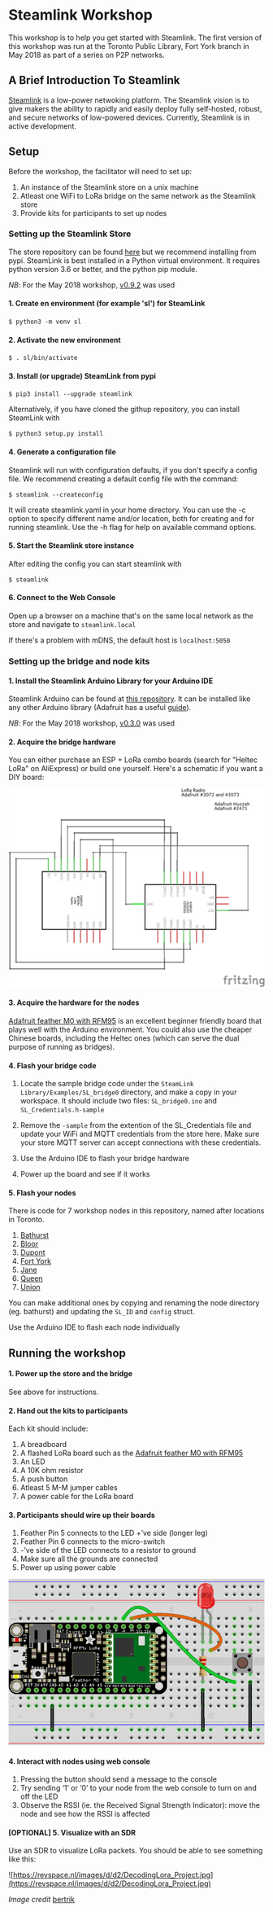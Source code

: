 # Steamlink Workshop

This workshop is to help you get started with Steamlink. The first version of this workshop was run at the Toronto Public Library, Fort York branch in May 2018 as part of a series on P2P networks.

## A Brief Introduction To Steamlink

[Steamlink](https://github.com/steamlink/steamlink-arduino) is a low-power netwoking platform. The Steamlink vision is to give makers the ability to rapidly and easily deploy fully self-hosted, robust, and secure networks of low-powered devices. Currently, Steamlink is in active development.

## Setup

Before the workshop, the facilitator will need to set up:

1. An instance of the Steamlink store on a unix machine
2. Atleast one WiFi to LoRa bridge on the same network as the Steamlink store
3. Provide kits for participants to set up nodes

### Setting up the Steamlink Store

The store repository can be found [here](https://github.com/steamlink/steamlink) but we recommend installing from pypi. SteamLink is best installed in a Python virtual environment. It requires python version 3.6 or better, and the python pip module.

*NB*: For the May 2018 workshop, [v0.9.2](https://github.com/steamlink/steamlink/tree/v0.9.2) was used

#### 1. Create en environment (for example 'sl') for SteamLink	
```
$ python3 -m venv sl
```

#### 2. Activate the new environment 
```
$ . sl/bin/activate
```

#### 3. Install (or upgrade) SteamLink from pypi 
```
$ pip3 install --upgrade steamlink
```
Alternatively, if you have cloned the githup repository, you can install SteamLink with 
```
$ python3 setup.py install
```
#### 4. Generate a configuration file

Steamlink will run with configuration defaults, if you don't specify a config file. We recommend creating a default config file with the command:
```
$ steamlink --createconfig
```
It will create steamlink.yaml in your home directory. You can use the -c <filename> option to specify different name and/or location, both for creating and for running steamlink. Use the -h flag 
for help on available command options.

#### 5. Start the Steamlink store instance

After editing the config you can start steamlink with
```
$ steamlink
```

#### 6. Connect to the Web Console

Open up a browser on a machine that's on the same local network as the store and navigate to `steamlink.local`

If there's a problem with mDNS, the default host is `localhost:5050`

### Setting up the bridge and node kits

#### 1. Install the Steamlink Arduino Library for your Arduino IDE
Steamlink Arduino can be found at [this repository](https://github.com/steamlink/steamlink-arduino). It can be installed like any other Arduino library (Adafruit has a useful [guide](https://learn.adafruit.com/adafruit-all-about-arduino-libraries-install-use/arduino-libraries)). 


*NB*: For the May 2018 workshop, [v0.3.0](https://github.com/steamlink/steamlink-arduino/tree/v0.3.0) was used

#### 2. Acquire the bridge hardware

You can either purchase an ESP + LoRa combo boards (search for "Heltec LoRa" on AliExpress) or build one yourself. Here's a schematic if you want a DIY board:

![SLbridge_schem.png](SLbridge_schem.png)

#### 3. Acquire the hardware for the nodes

[Adafruit feather M0 with RFM95](https://www.adafruit.com/product/3178) is an excellent beginner friendly board that plays well with the Arduino environment. You could also use the cheaper Chinese boards, including the Heltec ones (which can serve the dual purpose of running as bridges).

#### 4. Flash your bridge code
1. Locate the sample bridge code under the `SteamLink Library/Examples/SL_bridge0` directory, and make a copy in your workspace. It should include two files: `SL_bridge0.ino` and `SL_Credentials.h-sample`

2. Remove the `-sample` from the extention of the SL_Credentials file and update your WiFi and MQTT credentials from the store here. Make sure your store MQTT server can accept connections with these credentials.

3. Use the Arduino IDE to flash your bridge hardware

4. Power up the board and see if it works

#### 5. Flash your nodes

There is code for 7 workshop nodes in this repository, named after locations in Toronto.
1. [Bathurst](bathurst/bathurst.ino)
2. [Bloor](bloor/bloor.ino)
3. [Dupont](dupont/dupont.ino)
4. [Fort York](fortyork/fortyork.ino)
5. [Jane](jane/jane.ino)
6. [Queen](queen/queen.ino)
7. [Union](union/union.ino)

You can make additional ones by copying and renaming the node directory (eg. bathurst) and updating the `SL_ID` and `config` struct.

Use the Arduino IDE to flash each node individually

## Running the workshop

#### 1. Power up the store and the bridge
See above for instructions.

#### 2. Hand out the kits to participants

Each kit should include:
1. A breadboard
2. A flashed LoRa board such as the [Adafruit feather M0 with RFM95](https://www.adafruit.com/product/3178)
3. An LED
4. A 10K ohm resistor
5. A push button
6. Atleast 5 M-M jumper cables
7. A power cable for the LoRa board

#### 3. Participants should wire up their boards

1. Feather Pin 5 connects to the LED +’ve side (longer leg)
2. Feather Pin 6 connects to the micro-switch
3. -’ve side of the LED connects to a resistor to ground
4. Make sure all the grounds are connected
5. Power up using power cable

![SL_testnode0_bb.png](SL_testnode0_bb.png)

#### 4. Interact with nodes using web console
1. Pressing the button should send a message to the console
2. Try sending ‘1’ or ‘0’ to your node from the web console to turn on and off the LED
3. Observe the RSSI (ie. the Received Signal Strength Indicator): move the node and see how the RSSI is affected

#### [OPTIONAL] 5. Visualize with an SDR
Use an SDR to visualize LoRa packets. You should be able to see something like this:

![https://revspace.nl/images/d/d2/DecodingLora_Project.jpg](https://revspace.nl/images/d/d2/DecodingLora_Project.jpg)

*Image credit* [bertrik](https://revspace.nl/Bertrik)


